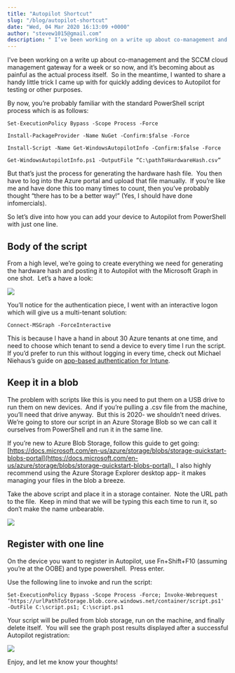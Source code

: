 ```yaml
---
title: "Autopilot Shortcut"
slug: "/blog/autopilot-shortcut"
date: "Wed, 04 Mar 2020 16:13:09 +0000"
author: "stevew1015@gmail.com"
description: " I’ve been working on a write up about co-management and the SCCM cloud management gateway for a week or so now, and it’s becoming about as painful as the actual process itself.&nbsp; So in the meantime, I wanted to share a handy little trick I came up with"
---
```


I’ve been working on a write up about co-management and the SCCM cloud management gateway for a week or so now, and it’s becoming about as painful as the actual process itself.  So in the meantime, I wanted to share a handy little trick I came up with for quickly adding devices to Autopilot for testing or other purposes.  

By now, you’re probably familiar with the standard PowerShell script process which is as follows:

```
Set-ExecutionPolicy Bypass -Scope Process -Force
```

```
Install-PackageProvider -Name NuGet -Confirm:$false -Force
```

```
Install-Script -Name Get-WindowsAutopilotInfo -Confirm:$false -Force
```

```
Get-WindowsAutopilotInfo.ps1 -OutputFile “C:\pathToHardwareHash.csv”
```

But that’s just the process for generating the hardware hash file.  You then have to log into the Azure portal and upload that file manually.  If you’re like me and have done this too many times to count, then you’ve probably thought “there has to be a better way!” (Yes, I should have done infomercials).  

So let’s dive into how you can add your device to Autopilot from PowerShell with just one line.

Body of the script
------------------

From a high level, we’re going to create everything we need for generating the hardware hash and posting it to Autopilot with the Microsoft Graph in one shot.  Let’s a have a look:

![](https://images.squarespace-cdn.com/content/v1/5dd365a31aa1fd743bc30b8e/1583337959758-REDQJFKX0MXTBNN99DOC/image-asset.png)

You’ll notice for the authentication piece, I went with an interactive logon which will give us a multi-tenant solution:

```
Connect-MSGraph -ForceInteractive
```

This is because I have a hand in about 30 Azure tenants at one time, and need to choose which tenant to send a device to every time I run the script.  If you’d prefer to run this without logging in every time, check out Michael Niehaus’s guide on [app-based authentication for Intune](https://oofhours.com/2019/11/29/app-based-authentication-with-intune/).

Keep it in a blob
-----------------

The problem with scripts like this is you need to put them on a USB drive to run them on new devices.  And if you’re pulling a .csv file from the machine, you’ll need that drive anyway.  But this is 2020- we shouldn’t need drives.  We’re going to store our script in an Azure Storage Blob so we can call it ourselves from PowerShell and run it in the same line.

If you’re new to Azure Blob Storage, follow this guide to get going: [https://docs.microsoft.com/en-us/azure/storage/blobs/storage-quickstart-blobs-portal](https://docs.microsoft.com/en-us/azure/storage/blobs/storage-quickstart-blobs-portal).  I also highly recommend using the Azure Storage Explorer desktop app- it makes managing your files in the blob a breeze.

Take the above script and place it in a storage container.  Note the URL path to the file.  Keep in mind that we will be typing this each time to run it, so don’t make the name unbearable.

![](https://images.squarespace-cdn.com/content/v1/5dd365a31aa1fd743bc30b8e/1583338033080-GPSMZ70LBOWVUCW09N1B/image-asset.png)

Register with one line
----------------------

On the device you want to register in Autopilot, use Fn+Shift+F10 (assuming you’re at the OOBE) and type powershell.  Press enter.

Use the following line to invoke and run the script:

```
Set-ExecutionPolicy Bypass -Scope Process -Force; Invoke-Webrequest ‘https://urlPathToStorage.blob.core.windows.net/container/script.ps1' -OutFile C:\script.ps1; C:\script.ps1
```

Your script will be pulled from blob storage, run on the machine, and finally delete itself.  You will see the graph post results displayed after a successful Autopilot registration:

![](https://images.squarespace-cdn.com/content/v1/5dd365a31aa1fd743bc30b8e/1583338114754-PU7ZWZBIT4N8Z0MI4T9Q/image-asset.png)

Enjoy, and let me know your thoughts!